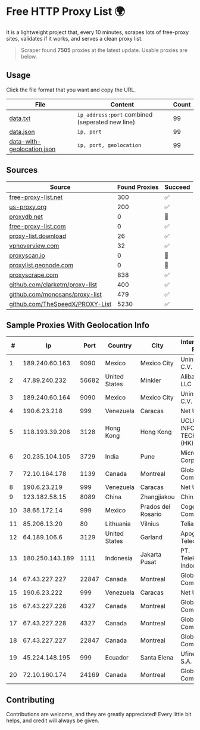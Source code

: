 
# Free HTTP Proxy List 🌍

It is a lightweight project that, every 10 minutes, scrapes lots of free-proxy sites, validates if it works, and serves a clean proxy list.


> Scraper found **7505** proxies at the latest update. Usable proxies are below.

## Usage

Click the file format that you want and copy the URL.


|File|Content|Count|
|----|-------|-----|
|[data.txt](https://raw.githubusercontent.com/themiralay/Proxy-List-World/master/data.txt)|`ip_address:port` combined (seperated new line)|99|
|[data.json](https://raw.githubusercontent.com/themiralay/Proxy-List-World/master/data.json)|`ip, port`|99|
|[data-with-geolocation.json](https://raw.githubusercontent.com/themiralay/Proxy-List-World/master/data-with-geolocation.json)|`ip, port, geolocation`|99|

## Sources

|Source|Found Proxies|Succeed|
|------|-------------|-------|
|[free-proxy-list.net](https://free-proxy-list.net)|300|✅|
|[us-proxy.org](https://www.us-proxy.org)|200|✅|
|[proxydb.net](http://proxydb.net)|0|🚫|
|[free-proxy-list.com](https://free-proxy-list.com/?page=&port=&type%5B%5D=http&type%5B%5D=https&up_time=0&search=Search)|0|✅|
|[proxy-list.download](https://www.proxy-list.download/HTTP)|26|✅|
|[vpnoverview.com](https://vpnoverview.com/privacy/anonymous-browsing/free-proxy-servers)|32|✅|
|[proxyscan.io](https://www.proxyscan.io)|0|🚫|
|[proxylist.geonode.com](https://proxylist.geonode.com/api/proxy-list?limit=300&page=1&sort_by=lastChecked&sort_type=desc&protocols=http,https)|0|🚫|
|[proxyscrape.com](https://api.proxyscrape.com/v2/?request=displayproxies&protocol=http&timeout=10000&country=all&ssl=all&anonymity=all)|838|✅|
|[github.com/clarketm/proxy-list](https://raw.githubusercontent.com/clarketm/proxy-list/master/proxy-list-raw.txt)|400|✅|
|[github.com/monosans/proxy-list](https://raw.githubusercontent.com/monosans/proxy-list/main/proxies/http.txt)|479|✅|
|[github.com/TheSpeedX/PROXY-List](https://raw.githubusercontent.com/TheSpeedX/PROXY-List/master/http.txt)|5230|✅|


## Sample Proxies With Geolocation Info

|#|Ip|Port|Country|City|Internet Service Provider|
|-|--|----|-------|----|-------------------------|
|1|189.240.60.163|9090|Mexico|Mexico City|Uninet S.A. de C.V.|
|2|47.89.240.232|56682|United States|Minkler|Alibaba.com LLC|
|3|189.240.60.164|9090|Mexico|Mexico City|Uninet S.A. de C.V.|
|4|190.6.23.218|999|Venezuela|Caracas|Net Uno|
|5|118.193.39.206|3128|Hong Kong|Hong Kong|UCLOUD INFORMATION TECHNOLOGY (HK) LIMITED|
|6|20.235.104.105|3729|India|Pune|Microsoft Corporation|
|7|72.10.164.178|1139|Canada|Montreal|GloboTech Communications|
|8|190.6.23.219|999|Venezuela|Caracas|Net Uno|
|9|123.182.58.15|8089|China|Zhangjiakou|China Telecom|
|10|38.65.172.14|999|Mexico|Prados del Rosario|Cogent Communications|
|11|85.206.13.20|80|Lithuania|Vilnius|Telia Lietuva, AB|
|12|64.189.106.6|3129|United States|Garland|Apogee Telecom Inc.|
|13|180.250.143.189|1111|Indonesia|Jakarta Pusat|PT. Telekomunikasi Indonesia|
|14|67.43.227.227|22847|Canada|Montreal|GloboTech Communications|
|15|190.6.23.222|999|Venezuela|Caracas|Net Uno|
|16|67.43.227.228|4327|Canada|Montreal|GloboTech Communications|
|17|67.43.227.228|4327|Canada|Montreal|GloboTech Communications|
|18|67.43.227.227|22847|Canada|Montreal|GloboTech Communications|
|19|45.224.148.195|999|Ecuador|Santa Elena|Ufinet Panama S.A.|
|20|72.10.160.174|24169|Canada|Montreal|GloboTech Communications|



## Contributing

Contributions are welcome, and they are greatly appreciated! Every
little bit helps, and credit will always be given.

